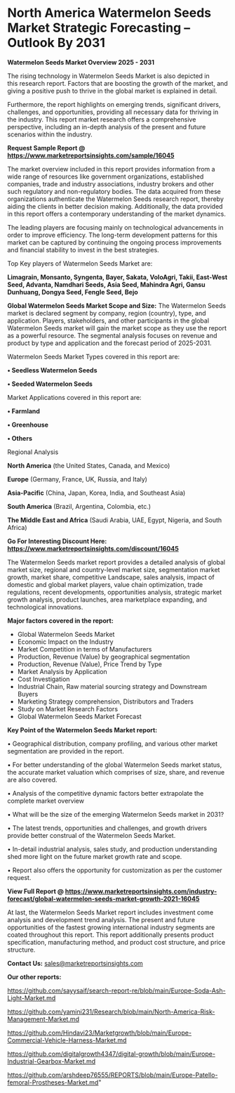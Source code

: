 # North America Watermelon Seeds Market Strategic Forecasting – Outlook By 2031

<Strong> Watermelon Seeds Market Overview 2025 - 2031</strong>

The rising technology in Watermelon Seeds Market is also depicted in this research report. Factors that are boosting the growth of the market, and giving a positive push to thrive in the global market is explained in detail.

Furthermore, the report highlights on emerging trends, significant drivers, challenges, and opportunities, providing all necessary data for thriving in the industry. This report market research offers a comprehensive perspective, including an in-depth analysis of the present and future scenarios within the industry.

<strong>Request Sample Report @ <a href=https://www.marketreportsinsights.com/sample/16045>https://www.marketreportsinsights.com/sample/16045</a></strong>

The market overview included in this report provides information from a wide range of resources like government organizations, established companies, trade and industry associations, industry brokers and other such regulatory and non-regulatory bodies. The data acquired from these organizations authenticate the Watermelon Seeds research report, thereby aiding the clients in better decision making. Additionally, the data provided in this report offers a contemporary understanding of the market dynamics.

The leading players are focusing mainly on technological advancements in order to improve efficiency. The long-term development patterns for this market can be captured by continuing the ongoing process improvements and financial stability to invest in the best strategies.

Top Key players of Watermelon Seeds Market are:

<strong>Limagrain, Monsanto, Syngenta, Bayer, Sakata, VoloAgri, Takii, East-West Seed, Advanta, Namdhari Seeds, Asia Seed, Mahindra Agri, Gansu Dunhuang, Dongya Seed, Fengle Seed, Bejo</strong>

<strong><b>Global Watermelon Seeds Market Scope and Size:</b></strong>
The Watermelon Seeds market is declared segment by company, region (country), type, and application. Players, stakeholders, and other participants in the global Watermelon Seeds market will gain the market scope as they use the report as a powerful resource. The segmental analysis focuses on revenue and product by type and application and the forecast period of 2025-2031.

Watermelon Seeds Market Types covered in this report are:

<strong>• Seedless Watermelon Seeds

• Seeded Watermelon Seeds</strong>

Market Applications covered in this report are:

<strong>• Farmland

• Greenhouse

• Others</strong> 

Regional Analysis

<strong>North America</strong> (the United States, Canada, and Mexico)

<strong>Europe</strong> (Germany, France, UK, Russia, and Italy)

<strong>Asia-Pacific</strong> (China, Japan, Korea, India, and Southeast Asia)

<strong>South America</strong> (Brazil, Argentina, Colombia, etc.)

<strong>The Middle East and Africa</strong> (Saudi Arabia, UAE, Egypt, Nigeria, and South Africa)

<strong>Go For Interesting Discount Here: <a href=https://www.marketreportsinsights.com/discount/16045>https://www.marketreportsinsights.com/discount/16045</a></strong>

The Watermelon Seeds market report provides a detailed analysis of global market size, regional and country-level market size, segmentation market growth, market share, competitive Landscape, sales analysis, impact of domestic and global market players, value chain optimization, trade regulations, recent developments, opportunities analysis, strategic market growth analysis, product launches, area marketplace expanding, and technological innovations.

<strong><b>Major factors covered in the report:</b></strong>
<ul>
  <li>Global Watermelon Seeds Market </li>
  <li>Economic Impact on the Industry</li>
  <li>Market Competition in terms of Manufacturers</li>
  <li>Production, Revenue (Value) by geographical segmentation</li>
  <li>Production, Revenue (Value), Price Trend by Type</li>
  <li>Market Analysis by Application</li>
  <li>Cost Investigation</li>
  <li>Industrial Chain, Raw material sourcing strategy and Downstream Buyers</li>
  <li>Marketing Strategy comprehension, Distributors and Traders</li>
  <li>Study on Market Research Factors</li>
  <li>Global Watermelon Seeds Market Forecast</li>
</ul>

<strong><b>Key Point of the Watermelon Seeds Market report:</b></strong>

• Geographical distribution, company profiling, and various other market segmentation are provided in the report.

• For better understanding of the global Watermelon Seeds market status, the accurate market valuation which comprises of size, share, and revenue are also covered.

• Analysis of the competitive dynamic factors better extrapolate the complete market overview

• What will be the size of the emerging Watermelon Seeds market in 2031?

• The latest trends, opportunities and challenges, and growth drivers provide better construal of the Watermelon Seeds Market.

• In-detail industrial analysis, sales study, and production understanding shed more light on the future market growth rate and scope.

• Report also offers the opportunity for customization as per the customer request.

<strong><b>View Full Report @ <a href=https://www.marketreportsinsights.com/industry-forecast/global-watermelon-seeds-market-growth-2021-16045>https://www.marketreportsinsights.com/industry-forecast/global-watermelon-seeds-market-growth-2021-16045</a></b></strong>


At last, the Watermelon Seeds Market report includes investment come analysis and development trend analysis. The present and future opportunities of the fastest growing international industry segments are coated throughout this report. This report additionally presents product specification, manufacturing method, and product cost structure, and price structure.

<strong>Contact Us:</strong>
sales@marketreportsinsights.com

<strong>Our other reports:</strong>

<a href=https://github.com/sayysaif/search-report-re/blob/main/Europe-Soda-Ash-Light-Market.md>https://github.com/sayysaif/search-report-re/blob/main/Europe-Soda-Ash-Light-Market.md</a>

<a href=https://github.com/yamini231/Research/blob/main/North-America-Risk-Management-Market.md>https://github.com/yamini231/Research/blob/main/North-America-Risk-Management-Market.md</a>

<a href=https://github.com/Hindavi23/Marketgrowth/blob/main/Europe-Commercial-Vehicle-Harness-Market.md>https://github.com/Hindavi23/Marketgrowth/blob/main/Europe-Commercial-Vehicle-Harness-Market.md</a>

<a href=https://github.com/digitalgrowth4347/digital-growth/blob/main/Europe-Industrial-Gearbox-Market.md>https://github.com/digitalgrowth4347/digital-growth/blob/main/Europe-Industrial-Gearbox-Market.md</a>

<a href=https://github.com/arshdeep76555/REPORTS/blob/main/Europe-Patello-femoral-Prostheses-Market.md>https://github.com/arshdeep76555/REPORTS/blob/main/Europe-Patello-femoral-Prostheses-Market.md</a>"
